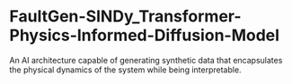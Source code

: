 # FaultGen-SINDy_Transformer-Physics-Informed-Diffusion-Model
An AI architecture capable of generating synthetic data that encapsulates the physical dynamics of the system while being interpretable.
